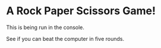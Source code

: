 # A Rock Paper Scissors Game! 

This is being run in the console. 

See if you can beat the computer in five rounds. 
